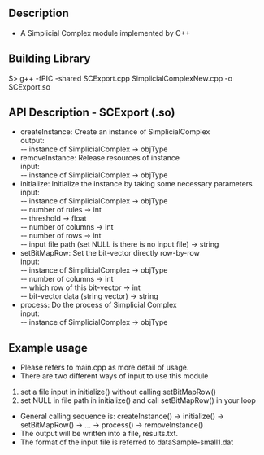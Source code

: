 ## Description
- A Simplicial Complex module implemented by C++

## Building Library
$> g++ -fPIC -shared SCExport.cpp SimplicialComplexNew.cpp -o SCExport.so


## API Description - SCExport (.so)
- createInstance: Create an instance of SimplicialComplex  
  output:  
-- instance of SimplicialComplex -> objType  
- removeInstance: Release resources of instance  
  input:  
-- instance of SimplicialComplex -> objType  
- initialize: Initialize the instance by taking some necessary parameters  
  input:  
-- instance of SimplicialComplex -> objType  
-- number of rules -> int  
-- threshold -> float  
-- number of columns -> int  
-- number of rows -> int  
-- input file path (set NULL is there is no input file) -> string  
- setBitMapRow: Set the bit-vector directly row-by-row  
  input:  
-- instance of SimplicialComplex -> objType  
-- number of columns -> int  
-- which row of this bit-vector -> int  
-- bit-vector data (string vector) -> string  
- process: Do the process of Simplicial Complex  
  input:  
-- instance of SimplicialComplex -> objType  

## Example usage
- Please refers to main.cpp as more detail of usage.
- There are two different ways of input to use this module
1. set a file input in initialize() without calling setBitMapRow()
2. set NULL in file path in initialize() and call setBitMapRow() in your loop
- General calling sequence is: createInstance() -> initialize() -> setBitMapRow() -> ... -> 
                               process() -> removeInstance()
- The output will be written into a file, results.txt.
- The format of the input file is referred to dataSample-small1.dat